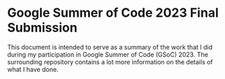 
# Google Summer of Code 2023 Final Submission

This document is intended to serve as a summary of the work that I did during my participation in Google Summer of Code (GSoC) 2023. The surrounding repository contains a lot more information on the details of what I have done.




